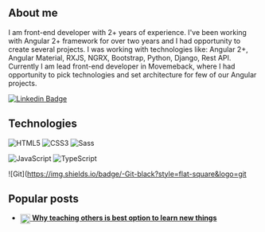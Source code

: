 ## About me 

I am front-end developer with 2+ years of experience. I've been working with Angular 2+ framework for over two years and I had opportunity to create several projects.
I was working with technologies like: Angular 2+, Angular Material, RXJS, NGRX, Bootstrap, Python, Django, Rest API.
Currently I am lead front-end developer in Movemeback, where I had opportunity to pick technologies and set architecture for few of our Angular projects.

[![Linkedin Badge](https://img.shields.io/badge/-LinkedIn-blue?style=flat-square&logo=Linkedin&logoColor=white&link=https://www.linkedin.com/in/miko%C5%82aj-gajewski-276146144/)](https://www.linkedin.com/in/miko%C5%82aj-gajewski-276146144/)

## Technologies 

![HTML5](https://img.shields.io/badge/-HTML5-E34F26?style=flat-square&logo=html5&logoColor=white)
![CSS3](https://img.shields.io/badge/-CSS3-1572B6?style=flat-square&logo=css3)
![Sass](https://img.shields.io/badge/-Sass-black?style=flat-square&logo=Sass&logoColor=pink)

![JavaScript](https://img.shields.io/badge/-JavaScript-black?style=flat-square&logo=javascript&link=https://github.com/olafsulich/)
![TypeScript](https://img.shields.io/badge/-TypeScript-007ACC?style=flat-square&logo=typescript&link=https://github.com/olafsulich/)

![Git](https://img.shields.io/badge/-Git-black?style=flat-square&logo=git

## Popular posts

- <a href="https://medium.com/@mikolajxgajewski/why-teaching-others-is-best-option-to-learn-new-things-e9d2ca0bf0c6"><img align="center" width="20" height="20" src='https://dailyweb.pl/wp-content/uploads/2017/08/medium_2017_monogram-1200x1200.png' /> 
**Why teaching others is best option to learn new things**</a>

</a>
